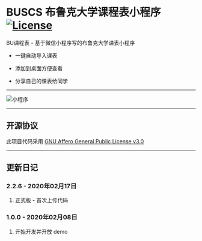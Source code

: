 # BUSCS 布鲁克大学课程表小程序 [![License](https://img.shields.io/badge/License-GNU%20AGPL%20v3-blue)](LICENSE)

BU课程表 - 基于微信小程序写的布鲁克大学课表小程序

 - 一键自动导入课表
 
 - 添加到桌面方便查看
 
 - 分享自己的课表给同学
 
 ---

![小程序](/image/qr-code.png)

---

## 开源协议

此项目代码采用 [GNU Affero General Public License v3.0](LICENSE)

---

## 更新日记

### 2.2.6 - 2020年02月17日

1. 正式版 - 首次上传代码

### 1.0.0 - 2020年02月08日

1. 开始开发并开放 demo
